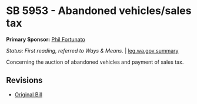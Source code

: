 # SB 5953 - Abandoned vehicles/sales tax
**Primary Sponsor:** [Phil Fortunato](/person/leg/phil.fortunato.md)

*Status: First reading, referred to Ways & Means.* | [leg.wa.gov summary](https://app.leg.wa.gov/billsummary?BillNumber=5953&Year=2021)

Concerning the auction of abandoned vehicles and payment of sales tax.

## Revisions
* [Original Bill](1/)